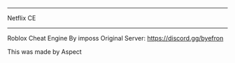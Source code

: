   __________________________________________________________________________
Netflix CE 
  __________________________________________________________________________

                                               
Roblox Cheat Engine By imposs Original Server: https://discord.gg/byefron

This was made by Aspect
